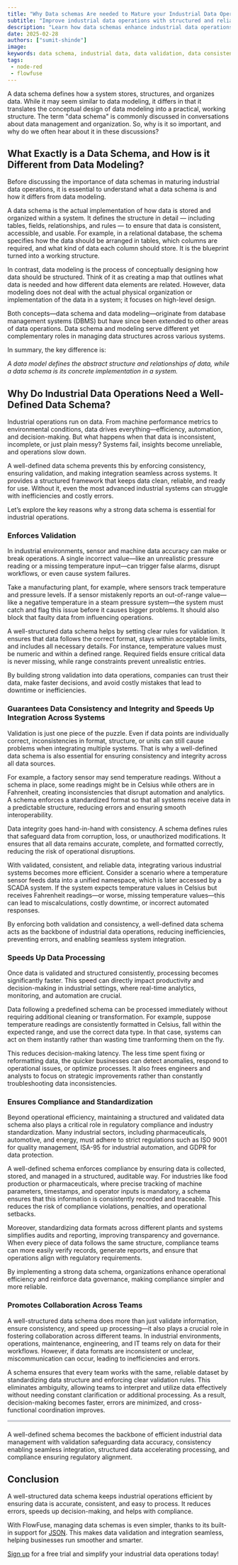 ```yaml
--- 
title: "Why Data schemas Are needed to Mature your Industrial Data Operations" 
subtitle: "Improve industrial data operations with structured and reliable data."
description: "Learn how data schemas enhance industrial data operations by improving consistency, validation, processing speed, and compliance."
date: 2025-02-28
authors: ["sumit-shinde"]
image: 
keywords: data schema, industrial data, data validation, data consistency, data integrity, industrial automation, data processing, compliance, standardization, FlowFuse, Node-RED, JSON Schema, data modeling, data governance, real-time analytics, data integration, operational efficiency, SCADA systems, manufacturing data, industrial IoT, structured data
tags: 
 - node-red
 - flowfuse
---
```


A data schema defines how a system stores, structures, and organizes data. While it may seem similar to data modeling, it differs in that it translates the conceptual design of data modeling into a practical, working structure. The term "data schema" is commonly discussed in conversations about data management and organization. So, why is it so important, and why do we often hear about it in these discussions?

<!--more-->

## What Exactly is a Data Schema, and How is it Different from Data Modeling?

Before discussing the importance of data schemas in maturing industrial data operations, it is essential to understand what a data schema is and how it differs from data modeling.

A data schema is the actual implementation of how data is stored and organized within a system. It defines the structure in detail — including tables, fields, relationships, and rules — to ensure that data is consistent, accessible, and usable. For example, in a relational database, the schema specifies how the data should be arranged in tables, which columns are required, and what kind of data each column should store. It is the blueprint turned into a working structure.

In contrast, data modeling is the process of conceptually designing how data should be structured. Think of it as creating a map that outlines what data is needed and how different data elements are related. However, data modeling does not deal with the actual physical organization or implementation of the data in a system; it focuses on high-level design.

Both concepts—data schema and data modeling—originate from database management systems (DBMS) but have since been extended to other areas of data operations. Data schema and modeling serve different yet complementary roles in managing data structures across various systems.

In summary, the key difference is:

*A data model defines the abstract structure and relationships of data, while a data schema is its concrete implementation in a system.*

## Why Do Industrial Data Operations Need a Well-Defined Data Schema?

Industrial operations run on data. From machine performance metrics to environmental conditions, data drives everything—efficiency, automation, and decision-making. But what happens when that data is inconsistent, incomplete, or just plain messy? Systems fail, insights become unreliable, and operations slow down.

A well-defined data schema prevents this by enforcing consistency, ensuring validation, and making integration seamless across systems. It provides a structured framework that keeps data clean, reliable, and ready for use. Without it, even the most advanced industrial systems can struggle with inefficiencies and costly errors.

Let’s explore the key reasons why a strong data schema is essential for industrial operations.

### Enforces Validation

In industrial environments, sensor and machine data accuracy can make or break operations. A single incorrect value—like an unrealistic pressure reading or a missing temperature input—can trigger false alarms, disrupt workflows, or even cause system failures.

Take a manufacturing plant, for example, where sensors track temperature and pressure levels. If a sensor mistakenly reports an out-of-range value—like a negative temperature in a steam pressure system—the system must catch and flag this issue before it causes bigger problems. It should also block that faulty data from influencing operations.

A well-structured data schema helps by setting clear rules for validation. It ensures that data follows the correct format, stays within acceptable limits, and includes all necessary details. For instance, temperature values must be numeric and within a defined range. Required fields ensure critical data is never missing, while range constraints prevent unrealistic entries.

By building strong validation into data operations, companies can trust their data, make faster decisions, and avoid costly mistakes that lead to downtime or inefficiencies.

### Guarantees Data Consistency and Integrity and Speeds Up Integration Across Systems

Validation is just one piece of the puzzle. Even if data points are individually correct, inconsistencies in format, structure, or units can still cause problems when integrating multiple systems. That is why a well-defined data schema is also essential for ensuring consistency and integrity across all data sources.

For example, a factory sensor may send temperature readings. Without a schema in place, some readings might be in Celsius while others are in Fahrenheit, creating inconsistencies that disrupt automation and analytics. A schema enforces a standardized format so that all systems receive data in a predictable structure, reducing errors and ensuring smooth interoperability.

Data integrity goes hand-in-hand with consistency. A schema defines rules that safeguard data from corruption, loss, or unauthorized modifications. It ensures that all data remains accurate, complete, and formatted correctly, reducing the risk of operational disruptions.

With validated, consistent, and reliable data, integrating various industrial systems becomes more efficient. Consider a scenario where a temperature sensor feeds data into a unified namespace, which is later accessed by a SCADA system. If the system expects temperature values in Celsius but receives Fahrenheit readings—or worse, missing temperature values—this can lead to miscalculations, costly downtime, or incorrect automated responses.

By enforcing both validation and consistency, a well-defined data schema acts as the backbone of industrial data operations, reducing inefficiencies, preventing errors, and enabling seamless system integration.

### Speeds Up Data Processing

Once data is validated and structured consistently, processing becomes significantly faster. This speed can directly impact productivity and decision-making in industrial settings, where real-time analytics, monitoring, and automation are crucial.

Data following a predefined schema can be processed immediately without requiring additional cleaning or transformation. For example, suppose temperature readings are consistently formatted in Celsius, fall within the expected range, and use the correct data type. In that case, systems can act on them instantly rather than wasting time tranforming them on the fly.

This reduces decision-making latency. The less time spent fixing or reformatting data, the quicker businesses can detect anomalies, respond to operational issues, or optimize processes. It also frees engineers and analysts to focus on strategic improvements rather than constantly troubleshooting data inconsistencies.

### Ensures Compliance and Standardization

Beyond operational efficiency, maintaining a structured and validated data schema also plays a critical role in regulatory compliance and industry standardization. Many industrial sectors, including pharmaceuticals, automotive, and energy, must adhere to strict regulations such as ISO 9001 for quality management, ISA-95 for industrial automation, and GDPR for data protection.

A well-defined schema enforces compliance by ensuring data is collected, stored, and managed in a structured, auditable way. For industries like food production or pharmaceuticals, where precise tracking of machine parameters, timestamps, and operator inputs is mandatory, a schema ensures that this information is consistently recorded and traceable. This reduces the risk of compliance violations, penalties, and operational setbacks.

Moreover, standardizing data formats across different plants and systems simplifies audits and reporting, improving transparency and governance. When every piece of data follows the same structure, compliance teams can more easily verify records, generate reports, and ensure that operations align with regulatory requirements.

By implementing a strong data schema, organizations enhance operational efficiency and reinforce data governance, making compliance simpler and more reliable.

### Promotes Collaboration Across Teams

A well-structured data schema does more than just validate information, ensure consistency, and speed up processing—it also plays a crucial role in fostering collaboration across different teams. In industrial environments, operations, maintenance, engineering, and IT teams rely on data for their workflows. However, if data formats are inconsistent or unclear, miscommunication can occur, leading to inefficiencies and errors.

A schema ensures that every team works with the same, reliable dataset by standardizing data structure and enforcing clear validation rules. This eliminates ambiguity, allowing teams to interpret and utilize data effectively without needing constant clarification or additional processing. As a result, decision-making becomes faster, errors are minimized, and cross-functional coordination improves.

<hr style="border: none; border-top: 3px solid rgba(173, 192, 252, 0.55); opacity: 0.3; margin-bottom: 20px;">

A well-defined schema becomes the backbone of efficient industrial data management with validation safeguarding data accuracy, consistency enabling seamless integration, structured data accelerating processing, and compliance ensuring regulatory alignment.

## Conclusion

A well-structured data schema keeps industrial operations efficient by ensuring data is accurate, consistent, and easy to process. It reduces errors, speeds up decision-making, and helps with compliance.

With FlowFuse, managing data schemas is even simpler, thanks to its built-in support for [JSON](/node-red/core-nodes/json/). This makes data validation and integration seamless, helping businesses run smoother and smarter.

[Sign up](https://app.flowforge.com/account/create) for a free trial and simplify your industrial data operations today!
